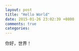 ```yaml
---
layout: post
title: "Hello World"
date: 2015-01-26 23:02:39 +0800
comments: true
categories:
---
```

你好，世界！
